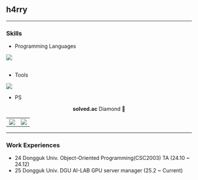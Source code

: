 ## h4rry
___
### Skills
* Programming Languages
<div>
  <a href="https://skillicons.dev">
    <img src="https://skillicons.dev/icons?i=c,cpp,lua,py,bash" />
  </a>
</div>
<br />

* Tools
<div>
  <a href="https://skillicons.dev">
    <img src="https://skillicons.dev/icons?i=git,vscode,threejs" />
  </a>
</div>

* PS
<div align="center"><b>solved.ac</b> Diamond 💎</div>
<div align="center">
  <a href="https://solved.ac/h4rry">
    <table>
      <tr>
        <td>
          <img src="http://mazassumnida.wtf/api/v2/generate_badge?boj=h4rry" />
        </td>
        <td>
          <img src="http://mazandi.herokuapp.com/api?handle=h4rry&theme=dark" />
        </td>
      </tr>
    </table>
  </a>
</div>

___
### Work Experiences
* 24 Dongguk Univ. Object-Oriented Programming(CSC2003) TA (24.10 ~ 24.12)  
* 25 Dongguk Univ. DGU AI-LAB GPU server manager (25.2 ~ Current)
